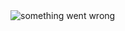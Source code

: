 <img src="https://somier.cc/api/qr-code?text=http%3A%2F%2Fsomier.cc%2Fmedia%2Fbuilds%2F4d7aec4a19ef6a3cd1872a32fe67ffe60531c2d88464b3d9e3c7d58959771047%2Forg.hrf.apk" alt="something went wrong">
